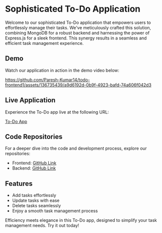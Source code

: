 # Sophisticated To-Do Application

Welcome to our sophisticated To-Do application that empowers users to effortlessly manage their tasks. We've meticulously crafted this solution, combining MongoDB for a robust backend and harnessing the power of Express.js for a sleek frontend. This synergy results in a seamless and efficient task management experience.

## Demo

Watch our application in action in the demo video below:

https://github.com/Paresh-Kumar14/todo-frontend1/assets/136735439/a9d6192d-0b9f-4923-bafd-74a606f042d3

## Live Application

Experience the To-Do app live at the following URL:

[To-Do App](https://todo-frontend1.vercel.app/)

## Code Repositories

For a deeper dive into the code and development process, explore our repositories:

- Frontend: [GitHub Link](https://github.com/Paresh-Kumar14/todo-frontend1.git)
- Backend: [GitHub Link](https://github.com/Paresh-Kumar14/todo-backend1.git)

## Features

- Add tasks effortlessly
- Update tasks with ease
- Delete tasks seamlessly
- Enjoy a smooth task management process

Efficiency meets elegance in this To-Do app, designed to simplify your task management needs. Try it out today!
